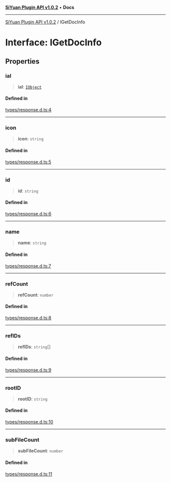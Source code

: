 [**SiYuan Plugin API v1.0.2**](../README.md) • **Docs**

---

[SiYuan Plugin API v1.0.2](../README.md) / IGetDocInfo

# Interface: IGetDocInfo

## Properties

### ial

> **ial**: [`IObject`](IObject.md)

#### Defined in

[types/response.d.ts:4](https://github.com/siyuan-note/petal/tree/main/types/response.d.ts#L4)

---

### icon

> **icon**: `string`

#### Defined in

[types/response.d.ts:5](https://github.com/siyuan-note/petal/tree/main/types/response.d.ts#L5)

---

### id

> **id**: `string`

#### Defined in

[types/response.d.ts:6](https://github.com/siyuan-note/petal/tree/main/types/response.d.ts#L6)

---

### name

> **name**: `string`

#### Defined in

[types/response.d.ts:7](https://github.com/siyuan-note/petal/tree/main/types/response.d.ts#L7)

---

### refCount

> **refCount**: `number`

#### Defined in

[types/response.d.ts:8](https://github.com/siyuan-note/petal/tree/main/types/response.d.ts#L8)

---

### refIDs

> **refIDs**: `string`[]

#### Defined in

[types/response.d.ts:9](https://github.com/siyuan-note/petal/tree/main/types/response.d.ts#L9)

---

### rootID

> **rootID**: `string`

#### Defined in

[types/response.d.ts:10](https://github.com/siyuan-note/petal/tree/main/types/response.d.ts#L10)

---

### subFileCount

> **subFileCount**: `number`

#### Defined in

[types/response.d.ts:11](https://github.com/siyuan-note/petal/tree/main/types/response.d.ts#L11)
